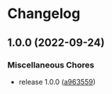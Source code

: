 # Changelog

## 1.0.0 (2022-09-24)


### Miscellaneous Chores

* release 1.0.0 ([a963559](https://www.github.com/jmcvetta/asdf-gitleaks/commit/a963559dd1bf33dd8a57c9978e7ae29a6cf47e38))
